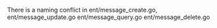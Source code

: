 There is a naming conflict in ent/message_create.go, ent/message_update.go ent/message_query.go ent/message_delete.go